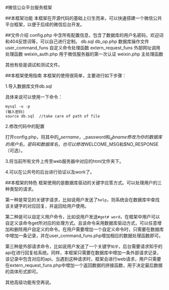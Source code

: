 #微信公众平台服务框架

##本框架功能
本框架在开源代码的基础上衍生而来，可以快速搭建一个微信公共平台框架，以便于后续的微信后台开发。

##文件介绍
config.php 中含所有配置信息，包含了数据库的用户名密码，欢迎词和404反馈词等，可以自己进行定制。
db.sql db_op.php 数据库操作文件
user_command_funs 自定义命令处理函数
extern_request_funs 外部网址调用处理函数
weixin_auth.php 用于微信服务器的第一次认证
weixin.php 主处理函数

其他有些是调试和测试文件。

##本框架使用指南
本框架的使用很简单，主要进行如下步骤：

1.导入数据库文件db.sql
	
具体来说可以使用一下命令：

	mysql -u -p
	(输入密码) 
	source db.sql  //take care of path of file

2.修改代码中的配置
	
打开config.php，将其中的$_username，$_password和$_dbname修改为你的数据库的用户名，密码和数据库名，也可以修改$WELCOME_MSG和$NO_RESPONSE（可选）。

3.将当前所有文件上传至web服务器中对应的html文件夹下。

4.可以在公共号的后台进行验证以及work了。

##本框架的特色
框架使用的是数据库驱动的关键字应答方式。可以处理用户的三种类型的请求。

第一种是常见的关键字请求，比如说用户发送了`help`，则系统会在数据库中查找该关键字的对应回复，并返回给用户使用。

第二种是可以自定义用户命令，比如说用户发送`#get# word`，在框架中用户可以自定义该命令get所对应的处理方式。且该命令采用数据库驱动方式，可以任意增加和删除用户自定义的命令。在用户需要增加一个自定义命令时，只需要在数据库中增加一条记录，并在user_command_funs.php增加相应的数据处理函数即可。

第三种是外部请求命令，比如说用户发送了一个关键字`知乎`，后台需要请求知乎的api在进行回复给系统。同样，本框架只需要在数据库中增加一条外部请求记录，该记录中包含对应的api。当遇到这种请求时，框架会进行web请求，用户只需要在extern_request_funs.php中增加一个返回数据的拼接函数，用于决定最后数据的具体形式即可。

其他高级功能有空再说。


	